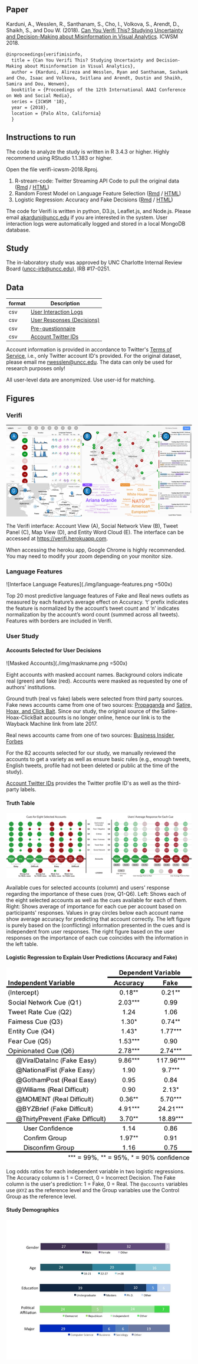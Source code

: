 ## Paper

Karduni, A., Wesslen, R., Santhanam, S., Cho, I., Volkova, S., Arendt, D., Shaikh, S., and Dou W. (2018). [Can You Verifi This? Studying Uncertainty and Decision-Making about Misinformation in Visual Analytics](./karduni-etal-2018-icwsm.pdf). ICWSM 2018.

~~~
@inproceedings{verifimisinfo,
  title = {Can You Verifi This? Studying Uncertainty and Decision-Making about Misinformation in Visual Analytics},
  author = {Karduni, Alireza and Wesslen, Ryan and Santhanam, Sashank and Cho, Isaac and Volkova, Svitlana and Arendt, Dustin and Shaikh, Samira and Dou, Wenwen}, 
  booktitle = {Proceedings of the 12th International AAAI Conference on Web and Social Media},
  series = {ICWSM '18},
  year = {2018},
  location = {Palo Alto, California}
  }
~~~


## Instructions to run

The code to analyze the study is written in R 3.4.3 or higher. Highly recommend using RStudio 1.1.383 or higher.

Open the file verifi-icwsm-2018.Rproj.

1) R-stream-code: Twitter Streaming API Code to pull the original data ([Rmd](./01-public-api.Rmd) / [HTML](https://htmlpreview.github.io/?https://github.com/wesslen/verifi-icwsm-2018/blob/master/01-public-api.html))
2) Random Forest Model on Language Feature Selection ([Rmd](./02-linguistic-features.Rmd) / [HTML](https://htmlpreview.github.io/?https://github.com/wesslen/verifi-icwsm-2018/blob/master/02-linguistic-features.html))
3) Logistic Regression: Accuracy and Fake Decisions ([Rmd](./03-logistic-regression.Rmd) / [HTML](https://htmlpreview.github.io/?https://github.com/wesslen/verifi-icwsm-2018/blob/master/03-logistic-regression.html))

The code for Verifi is written in python, D3.js, Leaflet.js, and Node.js. Please email <akarduni@uncc.edu> if you are interested in the system. User interaction logs were automatically logged and stored in a local MongoDB database.

## Study

The in-laboratory study was approved by UNC Charlotte Internal Review Board (uncc-irb@uncc.edu), IRB #17-0251.

## Data

| format | Description            |
| ------ | ---------------------- |
| csv    | [User Interaction Logs](./data/userLogs.csv) |
| csv    | [User Responses (Decisions)](./data/userForms.csv) |
| csv    | [Pre-questionnaire](./data/pretest.csv) |
| csv    | [Account Twitter IDs](./data/accounts.csv) |

Account information is provided in accordance to Twitter's [Terms of Service](https://developer.twitter.com/en/developer-terms/agreement-and-policy), i.e., only Twitter account ID's provided. For the original dataset, please email me <rwesslen@uncc.edu>. The data can only be used for research purposes only!

All user-level data are anonymized. Use user-id for matching.

## Figures

### Verifi

![Verifi Interface](./img/Verifi.png)

The Verifi interface: Account View (A), Social Network View (B), Tweet Panel (C), Map View (D), and Entity Word Cloud (E). The interface can be accessed at <https://verifi.herokuapp.com>.

When accessing the heroku app, Google Chrome is highly recommended. You may need to modify your zoom depending on your monitor size.

### Language Features

![Interface Language Features](./img/language-features.png =500x)

Top 20 most predictive language features of Fake and Real news outlets as measured by each feature’s average  effect  on  Accuracy.  ‘t’  prefix  indicates  the  feature  is normalized by the account’s tweet count and ‘n’ indicates normalization by the account’s word count (summed across all tweets). Features with borders are included in Verifi.

### User Study

#### Accounts Selected for User Decisions

![Masked Accounts](./img/maskname.png =500x)

Eight accounts with masked account names. Background colors indicate real (green) and fake (red). Accounts were masked as requested by one of authors' institutions. 

Ground truth (real vs fake) labels were selected from third party sources. Fake news accounts came from one of two sources: [Propaganda](http://www.propornot.com/p/the-list.html) and [Satire, Hoax, and Click Bait](https://web.archive.org/web/20171021092249/http://www.fakenewswatch.com/). Since our study, the original source of the Satire-Hoax-ClickBait accounts is no longer online, hence our link is to the Wayback Machine link from late 2017.

Real news accounts came from one of two sources: [Business Insider](http://www.businessinsider.com/most-and-least-trusted-news-outlets-in-america-2017-3), [Forbes](https://www.forbes.com/sites/berlinschoolofcreativeleadership/2017/02/01/10-journalism-brands-where-you-will-find-real-facts-rather-than-alternative-facts/2/#2a33766c6014)

For the 82 accounts selected for our study, we manually reviewed the accounts to get a variety as well as ensure basic rules (e.g., enough tweets, English tweets, profile had not been deleted or public at the time of the study).

[Account Twitter IDs](./data/accounts.csv) provides the Twitter profile ID's as well as the third-party labels.

#### Truth Table

![Ground Truth](./img/truthTable2.png)

Available cues for selected accounts (column) and users' response regarding the importance of these cues (row, Q1-Q6). Left: Shows each of the eight selected accounts as well as the cues available for each of them. Right: Shows average of importance for each cue per account based on participants' responses. Values in gray circles below each account name show average accuracy for predicting that account correctly. The left figure is purely based on the (conflicting) information presented in the cues and is independent from user responses. The right figure based on the user responses on the importance of each cue coincides with the information in the left table.

#### Logistic Regression to Explain User Predictions (Accuracy and Fake)

![Regression](./img/regression-updated.png)

Log odds ratios for each independent variable in two logistic regressions. The Accuracy column is 1 = Correct, 0 = Incorrect Decision. The Fake column is the user's prediction: 1 = Fake, 0 = Real. The `@accounts` variables use `@XYZ` as the reference level and the Group variables use the Control Group as the reference level.

#### Study Demographics

![Study Demographics](./img/demographics.jpg)

